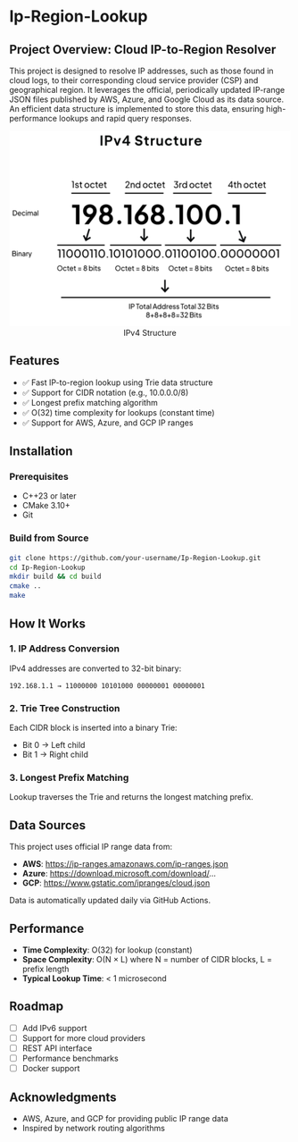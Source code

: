 # Ip-Region-Lookup

## Project Overview: Cloud IP-to-Region Resolver
This project is designed to resolve IP addresses, such as those found in cloud logs, to their corresponding cloud service provider (CSP) and geographical region. It leverages the official, periodically updated IP-range JSON files published by AWS, Azure, and Google Cloud as its data source. An efficient data structure is implemented to store this data, ensuring high-performance lookups and rapid query responses.

<div align="center">
  <img src="img/ipvStructure.png" alt="Ipv4" width="600">
  <br>
  IPv4 Structure
</div>

## Features
- ✅ Fast IP-to-region lookup using Trie data structure
- ✅ Support for CIDR notation (e.g., 10.0.0.0/8)
- ✅ Longest prefix matching algorithm
- ✅ O(32) time complexity for lookups (constant time)
- ✅ Support for AWS, Azure, and GCP IP ranges

## Installation

### Prerequisites
- C++23 or later
- CMake 3.10+
- Git

### Build from Source
```bash
git clone https://github.com/your-username/Ip-Region-Lookup.git
cd Ip-Region-Lookup
mkdir build && cd build
cmake ..
make
```

## How It Works

### 1. IP Address Conversion
IPv4 addresses are converted to 32-bit binary:

    192.168.1.1 → 11000000 10101000 00000001 00000001

### 2. Trie Tree Construction
Each CIDR block is inserted into a binary Trie:
- Bit 0 → Left child
- Bit 1 → Right child

### 3. Longest Prefix Matching
Lookup traverses the Trie and returns the longest matching prefix.


## Data Sources
This project uses official IP range data from:
- **AWS**: https://ip-ranges.amazonaws.com/ip-ranges.json
- **Azure**: https://download.microsoft.com/download/...
- **GCP**: https://www.gstatic.com/ipranges/cloud.json

Data is automatically updated daily via GitHub Actions.


## Performance

- **Time Complexity**: O(32) for lookup (constant)
- **Space Complexity**: O(N × L) where N = number of CIDR blocks, L = prefix length
- **Typical Lookup Time**: < 1 microsecond

## Roadmap

- [ ] Add IPv6 support
- [ ] Support for more cloud providers
- [ ] REST API interface
- [ ] Performance benchmarks
- [ ] Docker support

## Acknowledgments

- AWS, Azure, and GCP for providing public IP range data
- Inspired by network routing algorithms